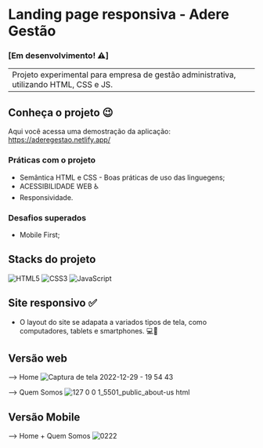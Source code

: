 # Landing page responsiva - Adere Gestão 
### [Em desenvolvimento! ⚠️]
<table>
<tr>
<td>
  Projeto experimental para empresa de gestão administrativa, utilizando HTML, CSS e JS. 
</td>
</tr>
</table>

## Conheça o projeto 😉
Aqui você acessa uma demostração da aplicação: https://aderegestao.netlify.app/


### Práticas com o projeto

- Semântica HTML e CSS - Boas práticas de uso das linguegens;
- ACESSIBILIDADE WEB ♿
- Responsividade.

### Desafios superados

- Mobile First;

## Stacks do projeto


![HTML5](https://img.shields.io/badge/HTML5-E34F26?style=for-the-badge&logo=html5&logoColor=white)
![CSS3](https://img.shields.io/badge/CSS3-1572B6?style=for-the-badge&logo=css3&logoColor=white)
![JavaScript](https://img.shields.io/badge/JavaScript-F7DF1E?style=for-the-badge&logo=javascript&logoColor=black)

## Site responsivo ✅

- O layout do site se adapata a variados tipos de tela, como computadores, tablets e smartphones. 💻📲

## Versão web
--> Home
![Captura de tela 2022-12-29 - 19 54 43](https://user-images.githubusercontent.com/115038212/210113284-965bfc8b-ed81-47e3-b62a-e45ce9db9889.png)

--> Quem Somos
![127 0 0 1_5501_public_about-us html](https://user-images.githubusercontent.com/115038212/210113358-91fc267b-ebe8-4f30-89f2-fc1d3df67ac7.png)


## Versão Mobile
--> Home + Quem Somos
![0222](https://user-images.githubusercontent.com/115038212/210113761-6bc58c2d-3ae6-4190-9970-d62352e0a1f8.png)


